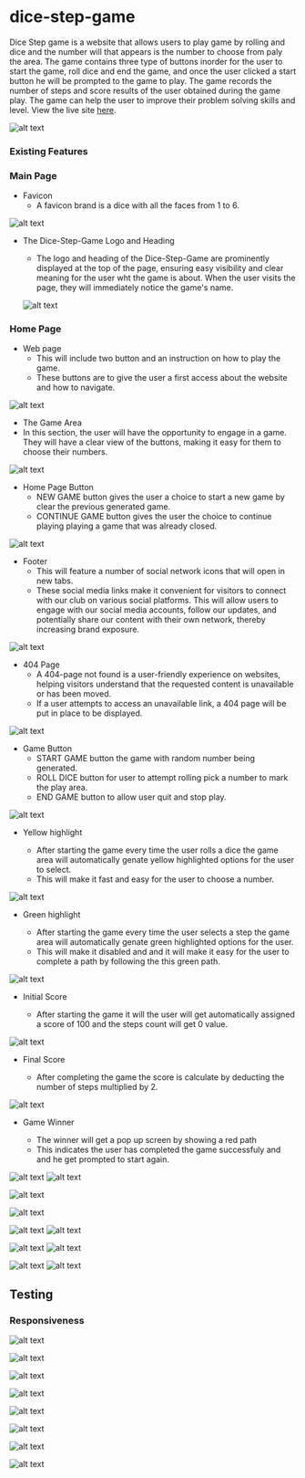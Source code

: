 # dice-step-game

Dice Step game is a website that allows users to play game by rolling and dice and the number will that appears is the number to choose from paly the area. The game contains three type of buttons inorder for the user to start the game, roll dice and end the game, and once the user clicked a start button he will  be prompted to the game to play. The game records the number of steps and score results of the user obtained during the game play. The game can help the user to improve their problem solving skills and level. View the live site [here](https://bky201.github.io/step-game/index.html).

![alt text](assets/images/responsiveness.png)

### Existing Features

### Main Page
* Favicon 
  * A favicon brand is a dice with all the faces from 1 to 6.

![alt text](assets/images/favicon.png)

* The Dice-Step-Game Logo and Heading
  * The logo and heading of the Dice-Step-Game are prominently displayed at the top of the page, ensuring easy visibility and clear meaning for the user wht the game is about. When the user visits the page, they will immediately notice the game's name.


  ![alt text](assets/images/heading.png)

### Home Page
* Web page 
  * This will include two button and an instruction on how to play the game. 
  * These buttons are to give the user a first access about the website and  how to navigate.


![alt text](assets/images/homePage.png)

  * The Game Area
  * In this section, the user will have the opportunity to engage in a game. They will have a clear view of the buttons, making it easy for them to choose their numbers.
  

![alt text](assets/images/gameArea.png)


* Home Page Button
  * NEW GAME button gives the user a choice to start a new game by clear the previous generated game.
  * CONTINUE GAME button gives the user the choice to continue playing playing a game that was already closed.


![alt text](assets/images/navigation.png)

  

* Footer
  * This will feature a number of social network icons that will open in new tabs. 
  * These social media links make it convenient for visitors to connect with our club on various social platforms. This will allow users to engage with our social media accounts, follow our updates, and potentially share our content with their own network, thereby increasing brand exposure.
 
![alt text](assets/images/footer.png)








* 404 Page
  * A 404-page not found is a user-friendly experience on websites, helping visitors understand that the requested content is unavailable or has been moved. 
  * If a user attempts to access an unavailable link, a 404 page will be put in place to be displayed.

![alt text](assets/images/pagenotfound.png)




* Game Button
  * START GAME button the game with random number being generated.
  * ROLL DICE button for user to attempt rolling pick a number to mark the play area.
  * END GAME button to allow user quit and stop play.

![alt text](assets/images/gameButton.png)

* Yellow highlight

  * After starting the game every time the user rolls a dice the game area will automatically genate yellow highlighted options for the user to select.
  * This will make it fast and easy for the user to choose a number.
  


![alt text](assets/images/optionsChoose.png)


* Green highlight

  * After starting the game every time the user selects a step the game area will automatically genate green highlighted options for the user.
  * This will make it disabled and and it will make it easy for the user to complete a path by following the this green path.

![alt text](assets/images/gamePlay.png)

* Initial Score

  * After starting the game it will the user will get automatically assigned a score of 100 and the steps count will get 0 value.

![alt text](assets/images/initialScore.png)

* Final Score

  * After completing the game the score is calculate by deducting the number of steps multiplied by 2.

![alt text](assets/images/gameOverScore.png)

* Game Winner

  * The winner will get a pop up screen by showing a red path
  * This indicates the user has completed the game successfuly and and he get prompted to start again. 

![alt text](assets/images/winning.png)
![alt text](assets/images/winning2.png)


![alt text](assets/images/startPopUpPage.png)

![alt text](assets/images/startPopUpPagem.png)

![alt text](assets/images/home.png)
![alt text](assets/images/homem.png)

![alt text](assets/images/game.png)
![alt text](assets/images/gamem.png)

![alt text](assets/images/notfoundPage.png)
![alt text](assets/images/notfoundm.png)



## Testing

### Responsiveness

![alt text](assets/images/indexHtmlValidation.png)

![alt text](assets/images/gameHtmlValidation.png)


![alt text](assets/images/page404.png)


![alt text](assets/images/cssStyleValidator.png)


![alt text](assets/images/jsHintValidator.png)


![alt text](assets/images/lightHouseStartscreen.png)

![alt text](assets/images/lightHouseHome.png)

![alt text](assets/images/lightHousegame.png)